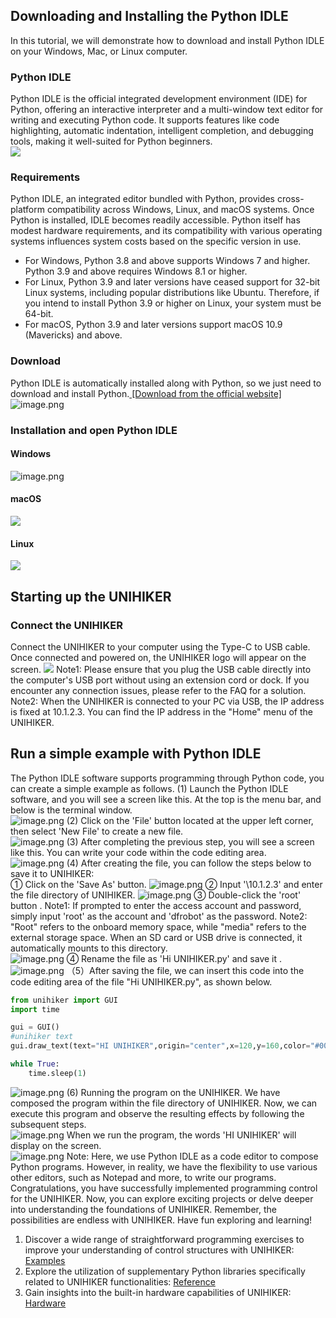 ## Downloading and Installing the Python IDLE
In this tutorial, we will demonstrate how to download and install Python IDLE on your Windows, Mac, or Linux computer.  
### Python IDLE
Python IDLE is the official integrated development environment (IDE) for Python, offering an interactive interpreter and a multi-window text editor for writing and executing Python code. It supports features like code highlighting, automatic indentation, intelligent completion, and debugging tools, making it well-suited for Python beginners.  
![](./img/getting_started_python_idle/1695800918266-54ec11c8-4e6a-4f0c-8dc6-92f0e2cd58e6.png)
### Requirements
Python IDLE, an integrated editor bundled with Python, provides cross-platform compatibility across Windows, Linux, and macOS systems. Once Python is installed, IDLE becomes readily accessible. Python itself has modest hardware requirements, and its compatibility with various operating systems influences system costs based on the specific version in use.  

- For Windows, Python 3.8 and above supports Windows 7 and higher. Python 3.9 and above requires Windows 8.1 or higher.  
- For Linux, Python 3.9 and later versions have ceased support for 32-bit Linux systems, including popular distributions like Ubuntu. Therefore, if you intend to install Python 3.9 or higher on Linux, your system must be 64-bit.  
- For macOS, Python 3.9 and later versions support macOS 10.9 (Mavericks) and above.  
### Download
Python IDLE is automatically installed along with Python, so we just need to download and install Python.[ [Download from the official website]](https://www.python.org/downloads/)
![image.png](img/getting_started_python_idle/1695799202306-2efe7312-b048-4e73-b0bc-155224747fb5.png)
### Installation and open Python IDLE
#### Windows 
![image.png](img/getting_started_python_idle/1695783762311-6ab2f175-d4ba-482f-962e-cf482a74098c.png)
#### macOS
![](./img/getting_started_python_idle/1695801544149-f69496dc-3ab9-4ae0-ae35-837571ded6aa.jpeg)
#### Linux
![](./img/getting_started_python_idle/1695801460832-f09be662-6346-463b-92a3-62c352a54504.webp)
## Starting up the UNIHIKER
### Connect the UNIHIKER
Connect the UNIHIKER to your computer using the Type-C to USB cable. Once connected and powered on, the UNIHIKER logo will appear on the screen.
![](./img/getting_started_python_idle/1691476703505-51223828-f994-438e-a0a5-f4577792ea1e.png)
Note1: Please ensure that you plug the USB cable directly into the computer's USB port without using an extension cord or dock. If you encounter any connection issues, please refer to the FAQ for a solution.  
Note2: When the UNIHIKER is connected to your PC via USB, the IP address is fixed at 10.1.2.3. You can find the IP address in the "Home" menu of the UNIHIKER.  
## Run a simple example with Python IDLE
The Python IDLE software supports programming through Python code, you can create a simple example as follows.
(1) Launch the Python IDLE software, and you will see a screen like this. At the top is the menu bar, and below is the terminal window.  
![image.png](img/getting_started_python_idle/1695788012961-0f312d13-6a33-46f5-98a0-4f3b25ebe94a.png)
(2) Click on the 'File' button located at the upper left corner, then select 'New File' to create a new file.  
![image.png](img/getting_started_python_idle/1695789086012-30f44bca-4086-4782-8ed7-594493929680.png)
(3) After completing the previous step, you will see a screen like this. You can write your code within the code editing area.  
![image.png](img/getting_started_python_idle/1695789481199-7a83d752-0450-41de-a2bd-13c8d6ca100f.png)
(4) After creating the file, you can follow the steps below to save it to UNIHIKER:  
① Click on the 'Save As' button.
![image.png](img/getting_started_python_idle/1695786006442-ce28673e-3755-4e93-be25-089ca1a95a5f.png)
② Input '\\10.1.2.3\' and enter the file directory of UNIHIKER.
![image.png](img/getting_started_python_idle/1715754617540-85f87ceb-283f-4fd7-abd5-277bd302c7b6.png)
③ Double-click the 'root' button .
Note1: If prompted to enter the access account and password, simply input 'root' as the account and 'dfrobot' as the password.
Note2: "Root" refers to the onboard memory space, while "media" refers to the external storage space. When an SD card or USB drive is connected, it automatically mounts to this directory.  
![image.png](img/getting_started_python_idle/1715754486933-218ed0b6-a76e-49ff-97ff-2b23d5693acd.png)
④ Rename the file as 'Hi UNIHIKER.py' and save it .
![image.png](img/getting_started_python_idle/1715754742157-300f3493-cfc0-4d7d-83e8-f9fb847fa1a6.png)
（5）After saving the file, we can insert this code into the code editing area of the file "Hi UNIHIKER.py", as shown below.
```python
from unihiker import GUI
import time

gui = GUI()
#unihiker text
gui.draw_text(text="HI UNIHIKER",origin="center",x=120,y=160,color="#0066CC")

while True:
    time.sleep(1)
```
![image.png](img/getting_started_python_idle/1695794738826-7bfd03bd-23be-42a5-9b41-2fa089ba0155.png)
(6) Running the program on the UNIHIKER.
We have composed the program within the file directory of UNIHIKER. Now, we can execute this program and observe the resulting effects by following the subsequent steps.  
![image.png](img/getting_started_python_idle/1695787410355-e01428a0-03d0-417b-9d45-f10e10737be7.png)
When we run the program, the words 'HI UNIHIKER' will display on the screen.  
![image.png](img/getting_started_python_idle/1695787500323-03a3f1ce-bf45-4d37-9477-818350ca187d.png)
Note: Here, we use Python IDLE as a code editor to compose Python programs. However, in reality, we have the flexibility to use various other editors, such as Notepad and more, to write our programs.  
Congratulations, you have successfully implemented programming control for the UNIHIKER. Now, you can explore exciting projects or delve deeper into understanding the foundations of UNIHIKER. Remember, the possibilities are endless with UNIHIKER. Have fun exploring and learning!

1. Discover a wide range of straightforward programming exercises to improve your understanding of control structures with UNIHIKER: [Examples](https://www.yuque.com/joanna-rqvih/unihiker_wiki_en/ktu7u5wqrqocflu0)
2. Explore the utilization of supplementary Python libraries specifically related to UNIHIKER functionalities: [Reference](https://www.yuque.com/joanna-rqvih/unihiker_wiki_en/btd6oualns4g6fgd)
3. Gain insights into the built-in hardware capabilities of UNIHIKER: [Hardware ](https://www.yuque.com/joanna-rqvih/unihiker_wiki_en/ogm50gebc6wgp3dm)
